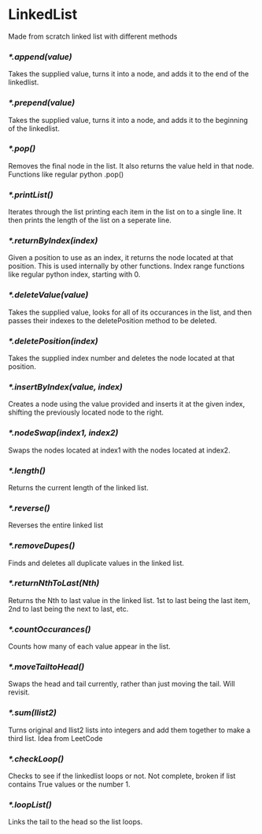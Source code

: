# LinkedList
Made from scratch linked list with different methods

### _*.append(value)_
Takes the supplied value, turns it into a node, and adds it to the end of the linkedlist.

### _*.prepend(value)_
Takes the supplied value, turns it into a node, and adds it to the beginning of the linkedlist.

### _*.pop()_
Removes the final node in the list.  It also returns the value held in that node. Functions like regular python .pop()

### _*.printList()_
Iterates through the list printing each item in the list on to a single line.  It then prints the length of the list on a seperate line.

### _*.returnByIndex(index)_
Given a position to use as an index, it returns the node located at that position.  This is used internally by other functions.
Index range functions like regular python index, starting with 0.

### _*.deleteValue(value)_
Takes the supplied value, looks for all of its occurances in the list, and then passes their indexes to the deletePosition method to be deleted.

### _*.deletePosition(index)_
Takes the supplied index number and deletes the node located at that position.

### _*.insertByIndex(value, index)_
Creates a node using the value provided and inserts it at the given index, shifting the previously located node to the right.

### _*.nodeSwap(index1, index2)_
Swaps the nodes located at index1 with the nodes located at index2.

### _*.length()_
Returns the current length of the linked list.

### _*.reverse()_
Reverses the entire linked list

### _*.removeDupes()_
Finds and deletes all duplicate values in the linked list.

### _*.returnNthToLast(Nth)_
Returns the Nth to last value in the linked list.  1st to last being the last item, 2nd to last being the next to last, etc.

### _*.countOccurances()_
Counts how many of each value appear in the list.

### _*.moveTailtoHead()_
Swaps the head and tail currently, rather than just moving the tail.  Will revisit.

### _*.sum(llist2)_
Turns original and llist2 lists into integers and add them together to make a third list.  Idea from LeetCode

### _*.checkLoop()_
Checks to see if the linkedlist loops or not.  Not complete, broken if list contains True values or the number 1.

### _*.loopList()_
Links the tail to the head so the list loops.



